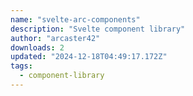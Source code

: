 ```yaml
---
name: "svelte-arc-components"
description: "Svelte component library"
author: "arcaster42"
downloads: 2
updated: "2024-12-18T04:49:17.172Z"
tags: 
  - component-library
---
```


